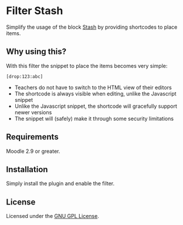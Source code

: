 Filter Stash
============

Simplify the usage of the block [Stash](https://moodle.org/plugins/block_stash) by providing shortcodes to place items.

Why using this?
---------------

With this filter the snippet to place the items becomes very simple:

    [drop:123:abc]

* Teachers do not have to switch to the HTML view of their editors
* The shortcode is always visible when editing, unlike the Javascript snippet
* Unlike the Javascript snippet, the shortcode will gracefully support newer versions
* The snippet will (safely) make it through some security limitations

Requirements
------------

Moodle 2.9 or greater.

Installation
------------

Simply install the plugin and enable the filter.

License
-------

Licensed under the [GNU GPL License](http://www.gnu.org/copyleft/gpl.html).
